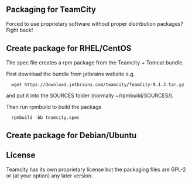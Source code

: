 Packaging for TeamCity
---------------------
Forced to use proprietary software without proper distribution packages? Fight back!

Create package for RHEL/CentOS
------------------------------
The spec file creates a rpm package from the Teamcity + Tomcat bundle. 

First download the bundle from jetbrains website e.g.
      
      wget https://download.jetbrains.com/teamcity/TeamCity-9.1.3.tar.gz

and put it into the SOURCES folder (normally ~/rpmbuild/SOURCES/).

Then run rpmbuild to build the package

      rpmbuild -bb teamcity.spec


Create package for Debian/Ubuntu
--------------------------------




License
-------
Teamcity has its own proprietary license but the packaging files are GPL-2 or (at your option) any later version.
 
